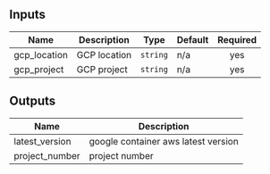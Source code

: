<!-- BEGINNING OF PRE-COMMIT-TERRAFORM DOCS HOOK -->
## Inputs

| Name | Description | Type | Default | Required |
|------|-------------|------|---------|:--------:|
| gcp\_location | GCP location | `string` | n/a | yes |
| gcp\_project | GCP project | `string` | n/a | yes |

## Outputs

| Name | Description |
|------|-------------|
| latest\_version | google container aws latest version |
| project\_number | project number |

<!-- END OF PRE-COMMIT-TERRAFORM DOCS HOOK -->
